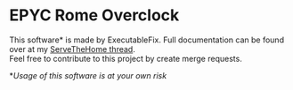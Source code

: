 # EPYC Rome Overclock
This software* is made by ExecutableFix. Full documentation can be found over at my [ServeTheHome thread](https://forums.servethehome.com/index.php?threads/finally-overclocking-epyc-rome-es.28111).  
Feel free to contribute to this project by create merge requests.  

**Usage of this software is at your own risk*